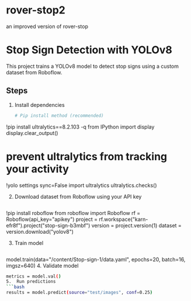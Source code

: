 # rover-stop2
an improved version of rover-stop

# Stop Sign Detection with YOLOv8

This project trains a YOLOv8 model to detect stop signs using a custom dataset from Roboflow.

## Steps
1. Install dependencies
   ```bash
   # Pip install method (recommended)
!pip install ultralytics==8.2.103 -q
from IPython import display
display.clear_output()
# prevent ultralytics from tracking your activity
!yolo settings sync=False
import ultralytics
ultralytics.checks()

2.	Download dataset from Roboflow using your API key
	```bash
!pip install roboflow
from roboflow import Roboflow
rf = Roboflow(api_key="apikey")
project = rf.workspace("karn-efr8f").project("stop-sign-b3mbf")
version = project.version(1)
dataset = version.download("yolov8")

3.	Train model
	```bash
   model.train(data="/content/Stop-sign-1/data.yaml", epochs=20, batch=16, imgsz=640)
4.	Validate model
   ```bash
   metrics = model.val()
5.	Run predictions
   ```bash
   results = model.predict(source="test/images", conf=0.25)
